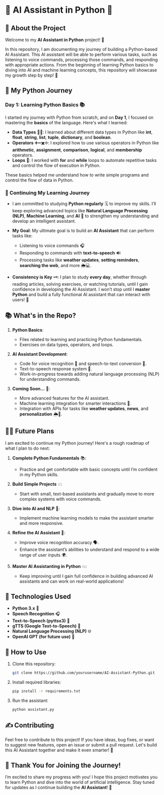 

# 🤖 AI Assistant in Python 🤖

## 📖 About the Project

Welcome to my **AI Assistant in Python** project! 🚀

In this repository, I am documenting my journey of building a Python-based AI Assistant. This AI assistant will be able to perform various tasks, such as listening to voice commands, processing those commands, and responding with appropriate actions. From the beginning of learning Python basics to diving into AI and machine learning concepts, this repository will showcase my growth step by step! 🌱


## 🏁 My Python Journey

### Day 1: Learning Python Basics 📚

I started my journey with Python from scratch, and on **Day 1**, I focused on mastering the **basics** of the language. Here's what I learned:

- **Data Types** 🧑‍💻: I learned about different data types in Python like **int**, **float**, **string**, **list**, **tuple**, **dictionary**, and **boolean**.
- **Operators** ➕➖✖️➗: I explored how to use various operators in Python like **arithmetic**, **assignment**, **comparison**, **logical**, and **membership** operators.
- **Loops** 🔁: I worked with **for** and **while** loops to automate repetitive tasks and control the flow of execution in Python.
  
These basics helped me understand how to write simple programs and control the flow of data in Python.


### 🚀 Continuing My Learning Journey

- I am committed to studying **Python regularly** 🗓️ to improve my skills. I’ll keep exploring advanced topics like **Natural Language Processing (NLP)**, **Machine Learning**, and **AI** 🤖 to strengthen my understanding and develop an intelligent assistant.
  
- **My Goal**: My ultimate goal is to build an **AI Assistant** that can perform tasks like:
  - Listening to voice commands 🎧
  - Responding to commands with **text-to-speech** 🔊
  - Processing tasks like **weather updates**, **setting reminders**, **searching the web**, and more 🌦️💻.
  
- **Consistency is Key** 🗝️: I plan to study **every day**, whether through reading articles, solving exercises, or watching tutorials, until I gain confidence in developing the AI Assistant. I won’t stop until I **master Python** and build a fully functional AI assistant that can interact with users! 💪


## 📚 What's in the Repo?

1. **Python Basics**:
   - Files related to learning and practicing Python fundamentals.
   - Exercises on data types, operators, and loops.

2. **AI Assistant Development**:
   - Code for voice recognition 🎤 and speech-to-text conversion 📝.
   - Text-to-speech response system 📢.
   - Work-in-progress towards adding natural language processing (NLP) for understanding commands.

3. **Coming Soon...** 🚀:
   - More advanced features for the AI assistant.
   - Machine learning integration for smarter interactions 🤖.
   - Integration with APIs for tasks like **weather updates**, **news**, and **personalization** 🌦️📰.
     

## 🧑‍💻 Future Plans

I am excited to continue my Python journey! Here's a rough roadmap of what I plan to do next:

1. **Complete Python Fundamentals** 📚:
   - Practice and get comfortable with basic concepts until I’m confident in my Python skills.
   
2. **Build Simple Projects** 💡:
   - Start with small, text-based assistants and gradually move to more complex systems with voice commands.
   
3. **Dive into AI and NLP** 🤖:
   - Implement machine learning models to make the assistant smarter and more responsive.
   
4. **Refine the AI Assistant** 🧠:
   - Improve voice recognition accuracy 🗣️.
   - Enhance the assistant’s abilities to understand and respond to a wide range of user inputs 🌍.
   
5. **Master AI Assistanting in Python** 💥:
   - Keep improving until I gain full confidence in building advanced AI assistants and can work on real-world applications!



## 🔧 Technologies Used

- **Python 3.x** 🐍
- **Speech Recognition** 🎧
- **Text-to-Speech (pyttsx3)** 📢
- **gTTS (Google Text-to-Speech)** 🎤
- **Natural Language Processing (NLP)** 🌐
- **OpenAI GPT (for future use)** 🧠


## 📢 How to Use

1. Clone this repository:
    ```bash
    git clone https://github.com/yourusername/AI-Assistant-Python.git
    ```

2. Install required libraries:
    ```bash
    pip install -r requirements.txt
    ```

3. Run the assistant:
    ```bash
    python assistant.py
    ```


## ✍️ Contributing

Feel free to contribute to this project! If you have ideas, bug fixes, or want to suggest new features, open an issue or submit a pull request. Let's build this AI Assistant together and make it even smarter! 🤝


## 🚀 Thank You for Joining the Journey!

I’m excited to share my progress with you! I hope this project motivates you to learn Python and dive into the world of artificial intelligence. Stay tuned for updates as I continue building the **AI Assistant**! 🚀

